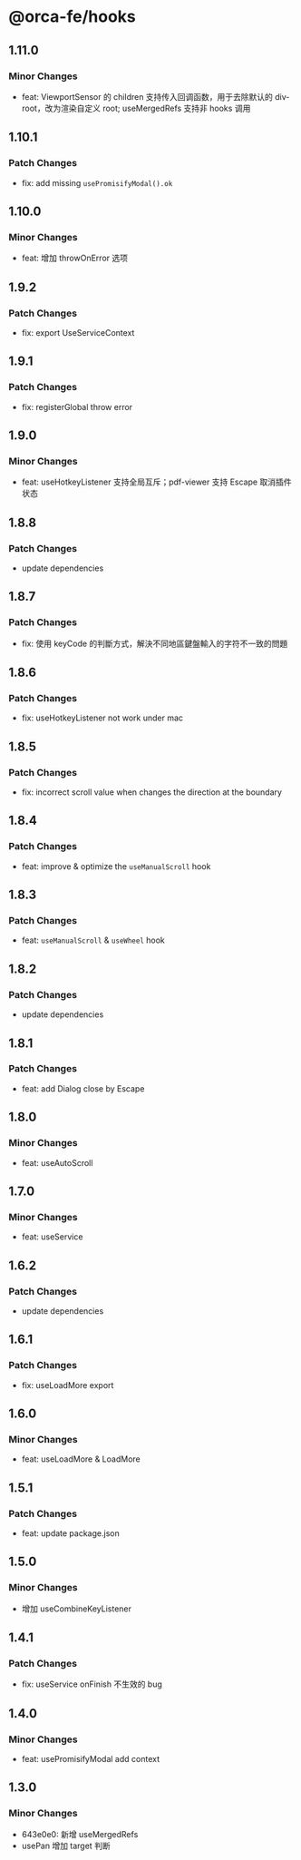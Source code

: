 # @orca-fe/hooks

## 1.11.0

### Minor Changes

- feat: ViewportSensor 的 children 支持传入回调函数，用于去除默认的 div-root，改为渲染自定义 root; useMergedRefs 支持非 hooks 调用

## 1.10.1

### Patch Changes

- fix: add missing `usePromisifyModal().ok`

## 1.10.0

### Minor Changes

- feat: 增加 throwOnError 选项

## 1.9.2

### Patch Changes

- fix: export UseServiceContext

## 1.9.1

### Patch Changes

- fix: registerGlobal throw error

## 1.9.0

### Minor Changes

- feat: useHotkeyListener 支持全局互斥；pdf-viewer 支持 Escape 取消插件状态

## 1.8.8

### Patch Changes

- update dependencies

## 1.8.7

### Patch Changes

- fix: 使用 keyCode 的判斷方式，解決不同地區鍵盤輸入的字符不一致的問題

## 1.8.6

### Patch Changes

- fix: useHotkeyListener not work under mac

## 1.8.5

### Patch Changes

- fix: incorrect scroll value when changes the direction at the boundary

## 1.8.4

### Patch Changes

- feat: improve & optimize the `useManualScroll` hook

## 1.8.3

### Patch Changes

- feat: `useManualScroll` & `useWheel` hook

## 1.8.2

### Patch Changes

- update dependencies

## 1.8.1

### Patch Changes

- feat: add Dialog close by Escape

## 1.8.0

### Minor Changes

- feat: useAutoScroll

## 1.7.0

### Minor Changes

- feat: useService

## 1.6.2

### Patch Changes

- update dependencies

## 1.6.1

### Patch Changes

- fix: useLoadMore export

## 1.6.0

### Minor Changes

- feat: useLoadMore & LoadMore

## 1.5.1

### Patch Changes

- feat: update package.json

## 1.5.0

### Minor Changes

- 增加 useCombineKeyListener

## 1.4.1

### Patch Changes

- fix: useService onFinish 不生效的 bug

## 1.4.0

### Minor Changes

- feat: usePromisifyModal add context

## 1.3.0

### Minor Changes

- 643e0e0: 新增 useMergedRefs
- usePan 增加 target 判断
